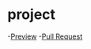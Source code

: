 # project
-[Preview](https://alexandra-protyanova.github.io/project/)
-[Pull Request](https://github.com/alexandra-protyanova/project/pull/1/files)